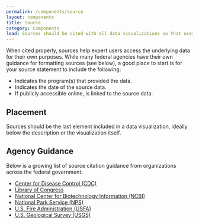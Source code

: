 ```yaml
---
permalink: /components/source
layout: components
title: Source
category: Components
lead: Sources should be cited with all data visualizations so that users understand where the underlying data comes from.
---
```

<p>
  When cited properly, sources help expert users access the underlying data for
  their own purposes. While many federal agencies have their own guidance for
  formatting sources (see below), a good place to start is for your source
  statement to include the following:
</p>
<ul>
  <li>Indicates the program(s) that provided the data.</li>
  <li>Indicates the date of the source data.</li>
  <li>If publicly accessible online, is linked to the source data.</li>
</ul>
<h2>Placement</h2>
<p>
  Sources should be the last element included in a data visualization, ideally
  below the description or the visualization itself.
</p>
<h2>Agency Guidance</h2>
<p>
  Below is a growing list of source citation guidance from organizations across
  the federal government:
</p>
<ul>
  <li>
    <a href="https://www.cdc.gov/nchs/products/citations.htm" target="_blank">
      Center for Disease Control (CDC)
    </a>
  </li>
  <li>
    <a href="http://www.loc.gov/teachers/usingprimarysources/citing.html" target="_blank">
      Library of Congress
    </a>
  </li>
  <li>
    <a href="https://www.ncbi.nlm.nih.gov/geo/info/linking.html" target="_blank">
      National Center for Biotechnology Information (NCBI)
    </a>
  </li>
  <li>
    <a href="https://www.nps.gov/mwac/hopewell/v6n1/lpdf/citing_internet_sources.pdf" target="_blank">
      National Park Service (NPS)
    </a>
  </li>
  <li>
    <a href="https://www.usfa.fema.gov/data/library/research/cite.html" target="_blank">
      U.S. Fire Administration (USFA)
    </a>
  </li>
  <li>
    <a href="https://www2.usgs.gov/datamanagement/describe/citation.php" target="_blank">
      U.S. Geological Survey (USGS)
    </a>
  </li>
</ul>
